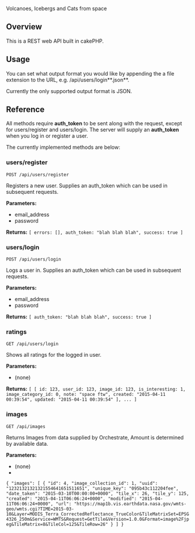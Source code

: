 Volcanoes, Icebergs and Cats from space

## Overview
This is a REST web API built in cakePHP.

## Usage
You can set what output format you would like by appending the a file extension to the URL, e.g. /api/users/login**.json**.

Currently the only supported output format is JSON.

## Reference

All methods require **auth_token** to be sent along with the request, except for users/register and users/login. The server will supply an **auth_token** when you log in or register a user.

The currently implemented methods are below:

### users/register
``POST /api/users/register``

Registers a new user. Supplies an auth_token which can be used in subsequent requests.

**Parameters:**
- email_address
- password

**Returns:**
``
[
  errors: [],
  auth_token: "blah blah blah",
  success: true
]
``

### users/login
``POST /api/users/login``

Logs a user in. Supplies an auth_token which can be used in subsequent requests.

**Parameters:**
- email_address
- password

**Returns:**
``
[
  auth_token: "blah blah blah",
  success: true
]
``

### ratings
``GET /api/users/login``

Shows all ratings for the logged in user.

**Parameters:**
- (none)

**Returns:**
``
[
  [
    id: 123,
    user_id: 123,
    image_id: 123,
    is_interesting: 1,
    image_category_id: 0,
    note: "space ftw",
    created: "2015-04-11 00:39:54",
    updated: "2015-04-11 00:39:54"
  ],
  ...
]
``

### images
``GET /api/images``

Returns Images from data supplied by Orchestrate, Amount is determined by available data.

**Parameters:**
- (none)
- 
``
{
    "images": [
        {
            "id": 4,
            "image_collection_id": 1,
            "uuid": "12321321321321554641651511651",
            "unique_key": "095b43c112204fee",
            "date_taken": "2015-03-10T00:00:00+0000",
            "tile_x": 26,
            "tile_y": 125,
            "created": "2015-04-11T06:06:24+0000",
            "modified": "2015-04-11T06:06:24+0000",
            "url": "https://map1b.vis.earthdata.nasa.gov/wmts-geo/wmts.cgi?TIME=2015-03-10&Layer=MODIS_Terra_CorrectedReflectance_TrueColor&TileMatrixSet=EPSG4326_250m&Service=WMTS&Request=GetTile&Version=1.0.0&Format=image%2Fjpeg&TileMatrix=8&TileCol=125&TileRow=26"
        }
    ]
}
``
